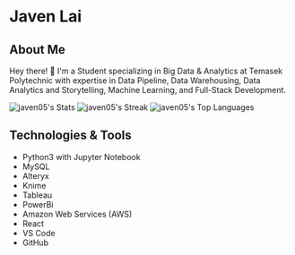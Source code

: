 # Javen Lai

## About Me
Hey there! 👋 I'm a Student specializing in Big Data & Analytics at Temasek Polytechnic with expertise in Data Pipeline, Data Warehousing, Data Analytics and Storytelling, Machine Learning, and Full-Stack Development.

![javen05's Stats](https://github-readme-stats.vercel.app/api?username=javen05&theme=tokyonight&show_icons=true&hide_border=true&count_private=true)
![javen05's Streak](https://github-readme-streak-stats.herokuapp.com/?user=javen05&theme=tokyonight&hide_border=true)
![javen05's Top Languages](https://github-readme-stats.vercel.app/api/top-langs/?username=javen05&theme=tokyonight&show_icons=true&hide_border=true&layout=compact)


## Technologies & Tools
- Python3 with Jupyter Notebook
- MySQL
- Alteryx
- Knime
- Tableau
- PowerBi
- Amazon Web Services (AWS)
- React
- VS Code
- GitHub
